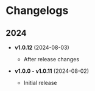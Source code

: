 # Changelogs

## 2024

- **v1.0.12** (2024-08-03)
  - After release changes

- **v1.0.0 - v1.0.11** (2024-08-02)
  - Initial release
